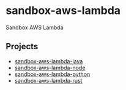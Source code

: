 # sandbox-aws-lambda
Sandbox AWS Lambda

## Projects

- [sandbox-aws-lambda-java](./sandbox-aws-lambda-java)
- [sandbox-aws-lambda-node](./sandbox-aws-lambda-node)
- [sandbox-aws-lambda-python](./sandbox-aws-lambda-python)
- [sandbox-aws-lambda-rust](./sandbox-aws-lambda-rust)
